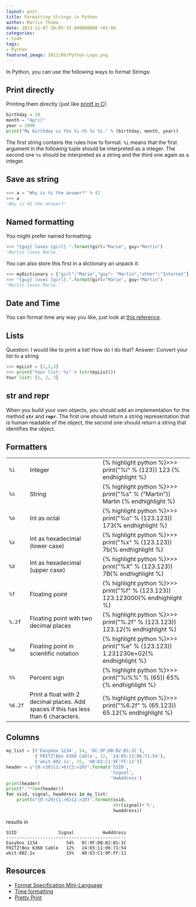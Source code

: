 ```yaml
---
layout: post
title: Formatting Strings in Python
author: Martin Thoma
date: 2013-11-07 20:05:33.000000000 +01:00
categories:
- Code
tags:
- Python
featured_image: 2011/09/Python-Logo.png
---
```

In Python, you can use the following ways to format Strings:

## Print directly
Printing them directly (just like <a href="http://www.cplusplus.com/reference/cstdio/printf/">printf in C</a>):

```python
birthday = 28
month = "April"
year = 1990
print("My birthday is the %i-th %s %i." % (birthday, month, year))
```

The first string contains the rules how to format. <code>%i</code> means that the first argument in the following tuple should be interpreted as a integer. The second one <code>%s</code> should be interpreted as a string and the third one again as a integer.


## Save as string

```python
>>> a = "Why is %i the answer?" % 42
>>> a
'Why is 42 the answer?'
```


## Named formatting
You might prefer named formatting:

```python
>>> "{guy} loves {girl}.".format(girl="Marie", guy="Martin")
'Martin loves Marie.'
```

You can also store this first in a dictionary an unpack it:

```python
>>> myDictionary = {"girl":"Marie","guy": "Martin","other":"Internet"}
>>> "{guy} loves {girl}.".format(girl="Marie", guy="Martin")
'Martin loves Marie.'
```


## Date and Time
You can format time any way you like, just look at <a href="http://docs.python.org/2/library/datetime.html#strftime-and-strptime-behavior">this reference</a>.

<h2>Lists</h2>
Question: I would like to print a list! How do I do that?
Answer: Convert your list to a string

```python
>>> myList = [1,2,3]
>>> print("Your list: %s" % (str(myList)))
Your list: [1, 2, 3]
```


## __str__ and __repr__
When you build your own objects, you should add an implementation for the method <code>__str__</code> and <code>__repr__</code>. The first one should return a string representation that is human readable of the object, the second one should return a string that identifies the object.


## Formatters
<table>
<tr>
  <td><code>%i</code></td>
  <td>Integer</td>
  <td>{% highlight python %}>>> print("%i" % (123))
123
{% endhighlight %}</td>
</tr>
<tr>
  <td><code>%s</code></td>
  <td>String</td>
  <td>{% highlight python %}>>> print("%s" % ("Martin"))
Martin
{% endhighlight %}</td>
</tr>
<tr>
  <td><code>%o</code></td>
  <td>Int as octal</td>
  <td>{% highlight python %}>>> print("%o" % (123.123))
173{% endhighlight %}</td>
</tr>
<tr>
  <td><code>%x</code></td>
  <td>Int as hexadecimal (lower case)</td>
  <td>{% highlight python %}>>> print("%x" % (123.123))
7b{% endhighlight %}</td>
</tr>
<tr>
  <td><code>%X</code></td>
  <td>Int as hexadecimal (upper case)</td>
  <td>{% highlight python %}>>> print("%X" % (123.123))
7B{% endhighlight %}</td>
</tr>
<tr>
  <td><code>%f</code></td>
  <td>Floating point</td>
  <td>{% highlight python %}>>> print("%f" % (123.123))
123.123000{% endhighlight %}</td>
</tr>
<tr>
  <td><code>%.2f</code></td>
  <td>Floating point with two decimal places</td>
  <td>{% highlight python %}>>> print("%.2f" % (123.123))
123.12{% endhighlight %}</td>
</tr>
<tr>
  <td><code>%e</code></td>
  <td>Floating point in scientific notation</td>
  <td>{% highlight python %}>>> print("%e" % (123.123))
1.231230e+02{% endhighlight %}</td>
</tr>
<tr>
  <td><code>%%</code></td>
  <td>Percent sign</td>
  <td>{% highlight python %}>>> print("%i%%" % (65))
65%{% endhighlight %}</td>
</tr>
<tr>
  <td><code>%6.2f</code></td>
  <td>Print a float with 2 decimal places. Add spaces if this has less than 6 characters.</td>
  <td>{% highlight python %}>>> print("%6.2f" % (65.123))
 65.12{% endhighlight %}</td>
</tr>
</table>


## Columns

```python
my_list = [('Easybox 1234', 54, 'DC:9F:DB:B2:B1:1C'),
           ('FRITZ!Box 6360 Cable', 12, '24:65:11:06:71:54'),
           ('wkit-802.1x', 15, 'A0:D3:C1:9F:FF:11')]
header = u"{0:<20}{1:>6}{2:>20}".format('SSID',
                                        'Signal',
                                        'HwAddress')
print(header)
print("-"*len(header))
for ssid, signal, hwaddress in my_list:
    print(u"{0:<20}{1:>6}{2:>20}".format(ssid,
                                         str(signal)+'%',
                                         hwaddress))
```

results in

```text
SSID                Signal           HwAddress
----------------------------------------------
Easybox 1234           54%   DC:9F:DB:B2:B1:1C
FRITZ!Box 6360 Cable   12%   24:65:11:06:71:54
wkit-802.1x            15%   A0:D3:C1:9F:FF:11
```


## Resources
<ul>
  <li><a href="http://docs.python.org/2/library/string.html#format-specification-mini-language">Format Specification Mini-Language</a></li>
  <li><a href="http://docs.python.org/2/library/datetime.html#strftime-and-strptime-behavior">Time formatting</a></li>
  <li><a href="http://docs.python.org/2/library/pprint.html">Pretty Print</a></li>
</ul>
